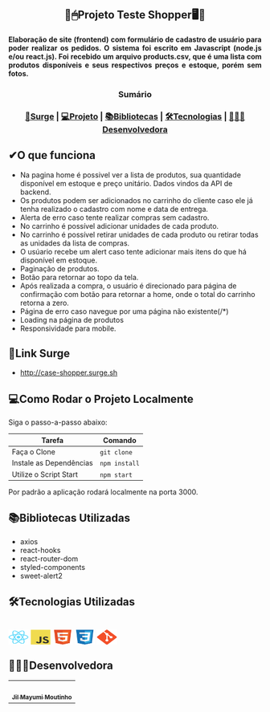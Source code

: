 <h2 align="center">🛒🖱Projeto Teste Shopper🖥️🛒 </h2>

<h4 align="justify">
Elaboração de site (frontend) com formulário de cadastro de usuário para poder realizar os pedidos. 
O sistema foi escrito em Javascript (node.js e/ou react.js).
Foi recebido um arquivo products.csv, que é uma lista com produtos disponíveis e seus respectivos preços e estoque, porém sem fotos.
<h4/>

<h3 align="center"> Sumário </h3>

<h3 align="center">

[🔗Surge](#link-surge) | [💻Projeto](#💻como-rodar-o-projeto-localmente) | [📚Bibliotecas](#bibliotecas-utilizadas) | [🛠️Tecnologias](#tecnologias-utilizadas) | [👩🏻‍💻Desenvolvedora](#desenvolvedora) 

</h3>

## ✔O que funciona

  - Na pagina home é possivel ver a lista de produtos, sua quantidade disponível em estoque e preço unitário. Dados vindos da API de backend.
  - Os produtos podem ser adicionados no carrinho do cliente caso ele já tenha realizado o cadastro com nome e data de entrega.
  - Alerta de erro caso tente realizar compras sem cadastro.
  - No carrinho é possível adicionar unidades de cada produto.
  - No carrinho é possível retirar unidades de cada produto ou retirar todas as unidades da lista de compras.
  - O usúario recebe um alert caso tente adicionar mais itens do que há disponível em estoque.
  - Paginação de produtos.
  - Botão para retornar ao topo da tela.
  - Após realizada a compra, o usuário é direcionado para página de confirmação com botão para retornar a home, onde o total do carrinho retorna a zero.
  - Página de erro caso navegue por uma página não existente(/*)
  - Loading na página de produtos
  - Responsividade para mobile.

## 🔗Link Surge

- http://case-shopper.surge.sh

## 💻Como Rodar o Projeto Localmente

Siga o passo-a-passo abaixo:

| Tarefa                  | Comando       |
| ----------------------- | ------------- |
| Faça o Clone            | `git clone`   |
| Instale as Dependências | `npm install` |
| Utilize o Script Start  | `npm start`   |

Por padrão a aplicação rodará localmente na porta 3000.

## 📚Bibliotecas Utilizadas

- axios
- react-hooks
- react-router-dom
- styled-components
- sweet-alert2

## 🛠Tecnologias Utilizadas

 <div style="display: inline_block"><br>
  <img align="center" alt="React" height="30" width="40" src="https://raw.githubusercontent.com/devicons/devicon/master/icons/react/react-original.svg">
  <img align="center" alt="JavaScript" height="30" width="40" src="https://github.com/devicons/devicon/blob/master/icons/javascript/javascript-original.svg">
  <img align="center" alt="HTML" height="30" width="40" src="https://raw.githubusercontent.com/devicons/devicon/master/icons/html5/html5-original.svg">
  <img align="center" alt="CSS" height="30" width="40" src="https://raw.githubusercontent.com/devicons/devicon/master/icons/css3/css3-original.svg">
  <img align="center" alt="Git" height="30" width="40" src="https://raw.githubusercontent.com/devicons/devicon/master/icons/git/git-original.svg"> 
</div>

<h2 align="center">

## 👩🏻‍💻Desenvolvedora

</h2>
<table align="center">
  <tr>
    <td align="center"><a href="https://github.com/JilMayumiMoutinho"><img style="border-radius: 50%;" src="https://avatars.githubusercontent.com/u/104766367?v=4" width="100px;" alt=""/><br /><sub><b>Jil Mayumi Moutinho</b></sub></a>
  </td> 
  </tr>
</table>
